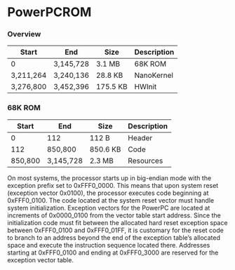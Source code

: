 # PowerPCROM

### Overview

Start | End | Size | Description
--- | --- | --- | ---
0 | 3,145,728 | 3.1 MB | 68K ROM
3,211,264 | 3,240,136 | 28.8 KB | NanoKernel
3,276,800 | 3,452,396 | 175.5 KB | HWInit


### 68K ROM

Start | End | Size | Description
--- | --- | --- | ---
0 | 112 | 112 B | Header
112 | 850,800 | 850.6 KB | Code
850,800 | 3,145,728 | 2.3 MB | Resources





On most systems, the processor starts up in big-endian mode with the exception prefix set to 0xFFF0_0000. This means that upon system reset (exception vector 0x0100), the processor executes code beginning at 0xFFF0_0100.
The code located at the system reset vector must handle system initialization. Exception vectors for the PowerPC are located at increments of 0x0000_0100 from the vector table start address. Since the initialization code must fit between the allocated hard reset exception space between 0xFFF0_0100 and 0xFFF0_01FF, it is customary for the reset code to branch to an address beyond the end of the exception table’s allocated space and execute the instruction sequence located there. Addresses starting at 0xFFF0_0100 and ending at 0xFFF0_3000 are reserved for the exception vector table.
